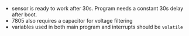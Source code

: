 - sensor is ready to work after 30s. Program needs a constant 30s delay after boot.
- 7805 also requires a capacitor for voltage filtering
- variables used in both main program and interrupts should be `volatile`